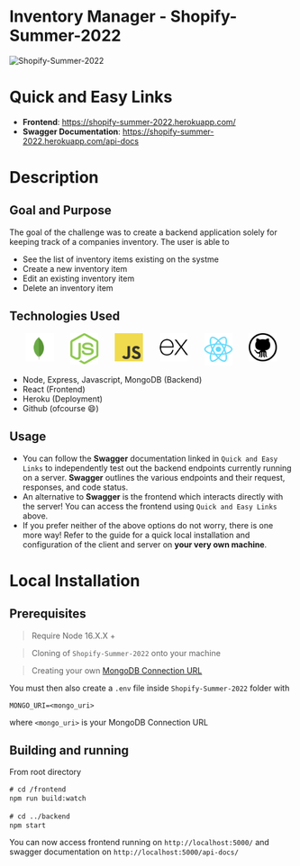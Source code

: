 # Inventory Manager - Shopify-Summer-2022

![Shopify-Summer-2022](https://socialify.git.ci/AryPat/Shopify-Summer-2022/image?font=Raleway&language=1&logo=https%3A%2F%2Fwebimages.mongodb.com%2F_com_assets%2Fcms%2Fkuyjf3vea2hg34taa-horizontal_default_slate_blue.svg%3Fauto%3Dformat%25252Ccompress&name=1&owner=1&pattern=Brick%20Wall&theme=Light)

# Quick and Easy Links 
- **Frontend**: https://shopify-summer-2022.herokuapp.com/
- **Swagger Documentation**: https://shopify-summer-2022.herokuapp.com/api-docs 

# Description
## Goal and Purpose
The goal of the challenge was to create a backend application solely for keeping track of a companies inventory. The user is able to 
- See the list of inventory items existing on the systme 
- Create a new inventory item 
- Edit an existing inventory item 
- Delete an inventory item

## Technologies Used 
<div style="display:flex;flex-direction:row;width:100%;justify-content:space-evenly;align-items:space-evenly">
    <a href="https://www.mongodb.com/" target="blank"><img src="frontend/assets/mongo.svg" alt="Logo" width=50/></a>
    <a href="https://nodejs.org/en/" target="blank"><img src="frontend/assets/n.svg" alt="Logo" width=50/></a>
    <a href="https://www.javascript.com/" target="blank"><img src="frontend/assets/java.svg" alt="Logo" width=50/></a>
    <a href="https://expressjs.com/" target="blank"><img src="frontend/assets/ex.svg" alt="Logo" width=50/></a>
    <a href="https://github.com/" target="blank"><img src="frontend/assets/react.svg" alt="Logo" width=50/></a>
    <a href="https://github.com/" target="blank"><img src="frontend/assets/github.svg" alt="Logo" width=50/></a>
</div>

- Node, Express, Javascript, MongoDB (Backend)
- React (Frontend)
- Heroku (Deployment)
- Github (ofcourse :smile:)

## Usage
- You can follow the **Swagger** documentation linked in `Quick and Easy Links` to independently test out the backend endpoints currently running on a server. **Swagger**  outlines the various endpoints and their request, responses, and code status.
- An alternative to **Swagger** is the frontend which interacts directly with the server! You can access the frontend using `Quick and Easy Links` above.
- If you prefer neither of the above options do not worry, there is one more way! Refer to the guide for a quick local installation and configuration of the client and server on **your very own machine**.

# Local Installation

## Prerequisites
> Require Node 16.X.X + 

> Cloning of `Shopify-Summer-2022` onto your machine 

> Creating your own [MongoDB Connection URL](https://docs.mongodb.com/manual/reference/connection-string/)

You must then also create a `.env` file inside `Shopify-Summer-2022` folder with
```
MONGO_URI=<mongo_uri> 
```
where `<mongo_uri>` is your MongoDB Connection URL

## Building and running
From root directory

```
# cd /frontend
npm run build:watch

# cd ../backend 
npm start
```

You can now access frontend running on `http://localhost:5000/` and swagger documentation on `http://localhost:5000/api-docs/`
